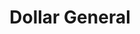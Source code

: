 ---
title: "Dollar General"
url: /wichita/dollar-general-south-broadway-street/
shop: variety store
---
